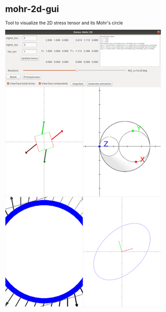 # mohr-2d-gui
Tool to visualize the 2D stress tensor and its Mohr's circle

![screenshot](doc/screenshot.png)
